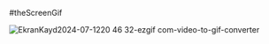 #theScreenGif

![EkranKayd2024-07-1220 46 32-ezgif com-video-to-gif-converter](https://github.com/user-attachments/assets/5bea82c5-f60f-4efc-9dde-be29675e621d)
